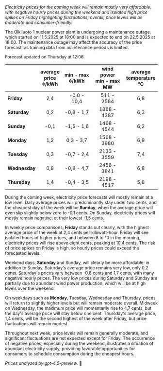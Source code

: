 *Electricity prices for the coming week will remain mostly very affordable, with negative hourly prices during the weekend and isolated high price spikes on Friday highlighting fluctuations; overall, price levels will be moderate and consumer-friendly.*

The Olkiluoto 1 nuclear power plant is undergoing a maintenance outage, which started on 11.5.2025 at 18:00 and is expected to end on 22.5.2025 at 18:00. The maintenance outage may affect the accuracy of the price forecast, as training data from maintenance periods is limited.

Forecast updated on Thursday at 12:06.

|               | average<br>price<br>¢/kWh | min - max<br>¢/kWh | wind power<br>min - max<br>MW | average<br>temperature<br>°C |
|:--------------|:-----------------:|:------------------:|:-------------------------:|:----------------------:|
| **Friday**    | 2,4               | -0,0 - 10,4        | 511 - 2584                | 6,8                    |
| **Saturday**  | 0,2               | -0,8 - 1,7         | 1868 - 4387               | 6,3                    |
| **Sunday**    | -0,1              | -1,5 - 1,6         | 1468 - 4544               | 6,2                    |
| **Monday**    | 1,2               | 0,3 - 3,7          | 1568 - 3980               | 6,9                    |
| **Tuesday**   | 0,3               | -0,7 - 2,4         | 2133 - 3559               | 7,4                    |
| **Wednesday** | 0,8               | -0,8 - 4,7         | 2456 - 3841               | 6,8                    |
| **Thursday**  | 1,4               | -0,4 - 3,5         | 2198 - 4517               | 5,8                    |

During the coming week, electricity price forecasts will mostly remain at a low level. Daily average prices will predominantly stay under two cents, and the cheapest day of the week will be **Sunday**, when the average price will even slip slightly below zero to -0,1 cents. On Sunday, electricity prices will mostly remain negative, at their lowest -1,5 cents.

In weekly price comparisons, **Friday** stands out clearly, with the highest average price of the week at 2,4 cents per kilowatt-hour. Friday will see isolated hours of higher prices, and between 8 to 10 in the morning, electricity prices will rise above eight cents, peaking at 10,4 cents. The risk of price spikes on Friday is high, so hourly prices could exceed the forecasted levels.

Weekend days, **Saturday** and Sunday, will clearly be more affordable: in addition to Sunday, Saturday's average price remains very low, only 0,2 cents. Saturday's prices vary between -0,8 cents and 1,7 cents, with many negative hourly prices. The very low prices during Saturday and Sunday are partially due to abundant wind power production, which will be at high levels over the weekend.

On weekdays such as **Monday**, Tuesday, Wednesday and Thursday, prices will return to slightly higher levels but will remain moderate overall. Midweek on Wednesday, the maximum price will momentarily rise to 4,7 cents, but the day's average price will stay below one cent. Thursday's average price, 1,4 cents, will be the second highest of the week after Friday, but price fluctuations will remain modest.

Throughout next week, price levels will remain generally moderate, and significant fluctuations are not expected except for Friday. The occurrence of negative prices, especially during the weekend, illustrates a situation of abundant electricity supply, providing favorable opportunities for consumers to schedule consumption during the cheapest hours.

*Prices analyzed by gpt-4.5-preview.* 🔌
